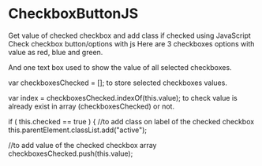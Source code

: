 # CheckboxButtonJS
Get value of checked checkbox and add class if checked using JavaScript
Check checkbox button/options with js Here are 3 checkboxes options with value as red, blue and green.

And one text box used to show the value of all selected checkboxes.

var checkboxesChecked = [];
to store selected checkboxes values.

var index = checkboxesChecked.indexOf(this.value);
to check value is already exist in array (checkboxesChecked) or not.

if ( this.checked == true ) {
  //to add class on label of the checked checkbox
  this.parentElement.classList.add("active");
  
  //to add value of the checked checkbox array
  checkboxesChecked.push(this.value);
